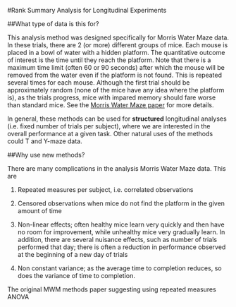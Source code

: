 #Rank Summary Analysis for Longitudinal Experiments

##What type of data is this for?

This analysis method was designed specifically for Morris Water Maze data. 
In these trials, there are 2 (or more) different groups of mice. Each mouse is placed in a bowl of water with a hidden platform.
The quantitative outcome of interest is the time until they reach the platform. Note that there is a maximum time limit
(often 60 or 90 seconds) after which the mouse will be removed from the water even if the platform is not found. This is repeated
several times for each mouse. Although the first trial should be approximately random (none of the mice have any idea where the platform is), as the trials
progress, mice with impared memory should fare worse than standard mice. See the [Morris Water Maze paper](http://scholarpedia.org/article/Morris_water_maze) 
for more details.

In general, these methods can be used for **structured** longitudinal analyses (i.e. fixed number of trials per subject),
where we are interested in the overall performance at a given task. Other natural uses of the methods could T and Y-maze data. 

##Why use new methods?

There are many complications in the analysis Morris Water Maze data. This are

   1. Repeated measures per subject, i.e. correlated observations
   
   2. Censored observations when mice do not find the platform in the given amount of time
   
   3. Non-linear effects; often healthy mice learn very quickly and then have no room for improvement, 
   while unhealthy mice very gradually learn. In addition, there are several nuisance effects, 
   such as number of trials performed that day; there is often a reduction in performance
   observed at the beginning of a new day of trials
   
   4. Non constant variance; as the average time to completion reduces, so does the variance
   of time to completion. 
  
  
The original MWM methods paper suggesting using repeated measures ANOVA
